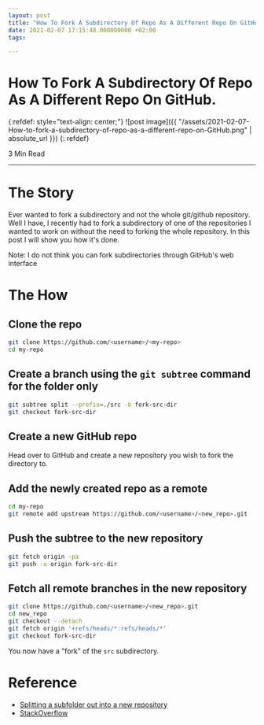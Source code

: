 ```yaml
---
layout: post
title: "How To Fork A Subdirectory Of Repo As A Different Repo On GitHub"
date: 2021-02-07 17:15:48.000000000 +02:00
tags:

---
```

# How To Fork A Subdirectory Of Repo As A Different Repo On GitHub.

{:refdef: style="text-align: center;"}
![post image]({{ "/assets/2021-02-07-How-to-fork-a-subdirectory-of-repo-as-a-different-repo-on-GitHub.png" | absolute_url }})
{: refdef}

3 Min Read

-----------------------------------------------------------------------------------------

# The Story

Ever wanted to fork a subdirectory and not the whole git/github repository. Well I have, I recently had to fork a subdirectory of one of the repositories I wanted to work on without the need to forking the whole repository. In this post I will show you how it's done.

Note: I do not think you can fork subdirectories through GitHub's web interface

# The How

## Clone the repo

```bash
git clone https://github.com/<username>/<my-repo>
cd my-repo
```

## Create a branch using the `git subtree` command for the folder only

```bash
git subtree split --prefix=./src -b fork-src-dir
git checkout fork-src-dir
```

## Create a new GitHub repo

Head over to GitHub and create a new repository you wish to fork the directory to.

## Add the newly created repo as a remote

```bash
cd my-repo
git remote add upstream https://github.com/<username>/<new_repo>.git
```

## Push the subtree to the new repository

```bash
git fetch origin -pa
git push -u origin fork-src-dir
```

## Fetch all remote branches in the new repository

```bash
git clone https://github.com/<username>/<new_repo>.git
cd new_repo
git checkout --detach
git fetch origin '+refs/heads/*:refs/heads/*'
git checkout fork-src-dir
```

You now have a "fork" of the `src` subdirectory.

# Reference

- [Splitting a subfolder out into a new repository](https://docs.github.com/en/github/using-git/splitting-a-subfolder-out-into-a-new-repository)
- [StackOverflow](https://stackoverflow.com/questions/24577084/forking-a-sub-directory-of-a-repository-on-github-and-making-it-part-of-my-own-r#24577293)

